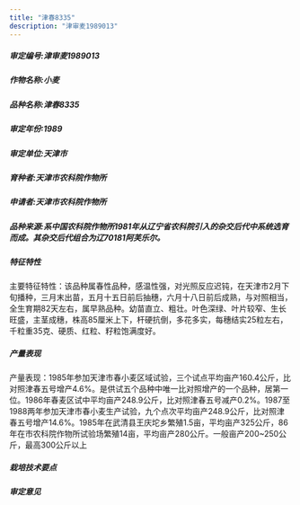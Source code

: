 ```yaml
---
title: "津春8335"
description: "津审麦1989013"
---
```

##### 审定编号:津审麦1989013

##### 作物名称:小麦

##### 品种名称:津春8335

##### 审定年份:1989

##### 审定单位:天津市

##### 育种者:天津市农科院作物所

##### 申请者:天津市农科院作物所

##### 品种来源:系中国农科院作物所1981年从辽宁省农科院引入的杂交后代中系统选育而成。其杂交后代组合为辽70181阿芙乐尔。

##### 特征特性
主要特征特性：该品种属春性品种，感温性强，对光照反应迟钝，在天津市2月下旬播种，三月末出苗，五月十五日前后抽穗，六月十八日前后成熟，与对照相当，全生育期82天左右，属早熟品种。幼苗直立、粗壮。叶色深绿、叶片较窄、生长旺盛，主茎成穗，株高85厘米上下，杆硬抗倒，多花多实，每穗结实25粒左右，千粒重35克、硬质、红粒、籽粒饱满度好。

##### 产量表现
产量表现：1985年参加天津市春小麦区域试验，三个试点平均亩产160.4公斤，比对照津春五号增产4.6%。是供试五个品种中唯一比对照增产的一个品种，居第一位。1986年春麦区试中平均亩产248.9公斤，比对照津春五号减产0.2%。1987至1988两年参加天津市春小麦生产试验，九个点次平均亩产248.9公斤，比对照津春五号增产14.6%。1985年在武清县王庆坨乡繁殖1.5亩，平均亩产325公斤，86年在市农科院作物所试验场繁殖14亩，平均亩产280公斤。一般亩产200~250公斤，最高300公斤以上

##### 栽培技术要点


##### 审定意见

